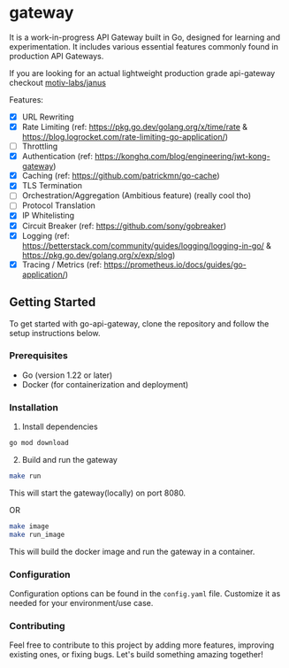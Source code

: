 # gateway

It is a work-in-progress API Gateway built in Go, designed for learning and experimentation. It includes various essential features commonly found in production API Gateways.

If you are looking for an actual lightweight production grade api-gateway checkout [motiv-labs/janus](https://github.com/motiv-labs/janus)

Features:

-   [x] URL Rewriting
-   [x] Rate Limiting (ref: https://pkg.go.dev/golang.org/x/time/rate & https://blog.logrocket.com/rate-limiting-go-application/)
-   [ ] Throttling
-   [x] Authentication (ref: https://konghq.com/blog/engineering/jwt-kong-gateway)
-   [x] Caching (ref: https://github.com/patrickmn/go-cache)
-   [x] TLS Termination
-   [ ] Orchestration/Aggregation (Ambitious feature) (really cool tho)
-   [ ] Protocol Translation
-   [x] IP Whitelisting
-   [x] Circuit Breaker (ref: https://github.com/sony/gobreaker)
-   [x] Logging (ref: https://betterstack.com/community/guides/logging/logging-in-go/ & https://pkg.go.dev/golang.org/x/exp/slog)
-   [x] Tracing / Metrics (ref: https://prometheus.io/docs/guides/go-application/)

## Getting Started

To get started with go-api-gateway, clone the repository and follow the setup instructions below.

### Prerequisites

-   Go (version 1.22 or later)
-   Docker (for containerization and deployment)

### Installation

1. Install dependencies

```sh
go mod download
```

2. Build and run the gateway

```sh
make run
```

This will start the gateway(locally) on port 8080.

OR

```sh
make image
make run_image
```

This will build the docker image and run the gateway in a container.

### Configuration

Configuration options can be found in the `config.yaml` file. Customize it as needed for your environment/use case.

### Contributing

Feel free to contribute to this project by adding more features, improving existing ones, or fixing bugs. Let's build something amazing together!

